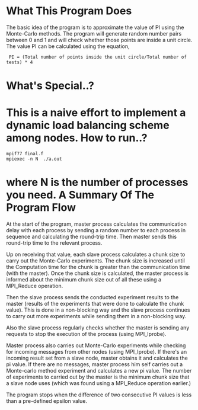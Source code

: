 What This Program Does
======================
The basic idea of the program is to approximate the value of PI using the Monte-Carlo methods. The program will generate random number pairs between 0 and 1 and will check whether those points are inside a unit circle. The value PI can be calculated using the equation,
```
 PI = (Total number of points inside the unit circle/Total number of tests) * 4
```
What's Special..?
=================
This is a naive effort to implement a dynamic load balancing scheme among nodes.
How to run..?
=============
```
mpif77 final.f 
mpiexec -n N  ./a.out
```
where N is the number of processes you need.
A Summary Of The Program Flow
===============================
At the start of the program, master process calculates the communication delay with each process by sending a random number to each process in sequence and calculating the round-trip time. Then master sends this round-trip time to the relevant process.

Up on receiving that value, each slave process calculates a chunk size to carry out the Monte-Carlo experiments. The chunk size is increased until the Computation time for the chunk is greater than the communication time (with the master). Once the chunk size is calculated, the master process is informed about the minimum chunk size out of all these using a MPI_Reduce operation.

Then the slave process sends the conducted experiment results to the master (results of the experiments that were done to calculate the chunk value). This is done in a non-blocking way and the slave process continues to carry out more experiments while sending them in a non-blocking way. 

Also the slave process regularly checks whether the master is sending any requests to stop the execution of the process (using MPI_Iprobe). 

Master process also carries out Monte-Carlo experiments while checking for incoming messages from other nodes (using MPI_Iprobe). If there's an incoming result set from a slave node, master obtains it and calculates the pi value. If there are no messages, master process him self carries out a Monte-carlo method experiment and calculates a new pi value. The number of experiments to carried out by the master is the minimum chunk size that a slave node uses (which was found using a MPI_Reduce operation earlier.)

The program stops when the difference of two consecutive PI values is less than a pre-defined epsilon value.
